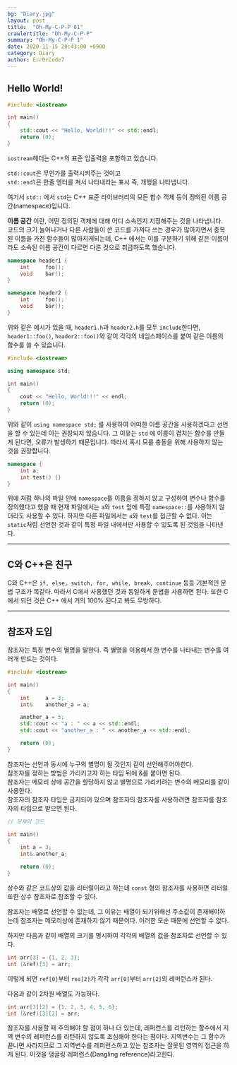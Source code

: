 ```yaml
---
bg: "Diary.jpg"
layout: post
title:  "Oh-My-C-P-P 01"
crawlertitle: "Oh-My-C-P-P"
summary: "Oh-My-C-P-P 1"
date: 2020-11-15 20:43:00 +0900
category: Diary
author: Err0rCode7
---
```


## Hello World!

```cpp
#include <iostream>

int main()
{
	std::cout << "Hello, World!!!" << std::endl;
	return (0);
}
```

`iostream`헤더는 C++의 표준 입출력을 포함하고 있습니다.

`std::cout`은 무언가를 출력시켜주는 것이고<br>
`std::endl`은 한줄 엔터를 쳐서 나타내라는 표시 즉, 개행을 나타냅니다.

여기서 `std::` 에서 `std`는 C++ 표준 라이브러리의 모든 함수 객체 등이 정의된 이름 공간(namespace)입니다.

__이름 공간__ 이란, 어떤 정의된 객체에 대해 어디 소속인지 지정해주는 것을 나타냅니다. 코드의 크기 늘어나거나 다른 사람들이 쓴 코드를 가져다 쓰는 경우가 많아지면서 중복된 이름을 가진 함수들이 많아지게되는데, C++ 에서는 이를 구분하기 위해 같은 이름이라도 소속된 이름 공간이 다르면 다른 것으로 취급하도록 했습니다.

```cpp
namespace header1 {
	int		foo();
	void	bar();
}
```

```cpp
namespace header2 {
	int		foo();
	void	bar();
}
```

위와 같은 예시가 있을 때, `header1.h`과 `header2.h`를 모두 `include`한다면, `header1::foo()`, `header2::foo()`와 같이 각각의 네임스페이스를 붙여 같은 이름의 함수를 쓸 수 있습니다.

```cpp
#include <iostream>

using namespace std;

int main()
{
	cout << "Hello, World!!!" << endl;
	return (0);
}
```

위와 같이 `using namespace std;` 를 사용하여 어떠한 이름 공간을 사용하겠다고 선언을 할 수 있는데 이는 권장되지 않습니다. 그 이유는 `std` 에 이름이 겹치는 함수를 만들게 된다면, 오류가 발생하기 때문입니다. 따라서 혹시 모를 충돌을 위해 사용하지 않는 것을 권장합니다.

```cpp
namespace {
	int a;
	int test() {}
}
```

위에 처럼 하나의 파일 안에 `namespace`를 이름을 정하지 않고 구성하여 변수나 함수를 정의했다고 했을 때 현재 파일에서는 `a`와 `test` 앞에 특정 `namespace::`를 사용하지 않더라도 사용할 수 있다. 하지만 다른 파일에서는 `a`와 `test`를 접근할 수 없다. 이는 `static`처럼 선언한 것과 같이 특정 파일 내에서만 사용할 수 있도록 된 것임을 나타낸다.

---

## C와 C++은 친구

C와 C++은 `if, else, switch, for, while, break, continue` 등등 기본적인 문법 구조가 똑같다. 따라서 C에서 사용했던 것과 동일하게 문법을 사용하면 된다. 또한 C에서 되던 것은 C++ 에서 거의 100% 된다고 봐도 무방하다.

---

## 참조자 도입

참조자는 특정 변수의 별명을 말한다. 즉 별명을 이용해서 한 변수를 나타내는 변수를 여러개 만드는 것이다.

```cpp
#include <iostream>

int main()
{
	int		a = 3;
	int&	another_a = a;

	another_a = 5;
	std::cout << "a : " << a << std::endl;
	std::cout << "another_a : " << another_a << std::endl;

	return (0);
}
```

참조자는 선언과 동시에 누구의 별명이 될 것인지 같이 선언해주어야한다.<br>
참조자를 정하는 방법은 가리키고자 하는 타입 뒤에 &를 붙이면 된다.<br>
참조자는 메모리 상에 공간을 할당하지 않고 별명으로 가리키려는 변수의 메모리를 같이 사용한다.<br>
참조자의 참조자 타입은 금지되어 있으며 참조자의 참조자를 사용하려면 참조자를 참조자의 타입으로 받으면 된다.

```cpp
// 문제의 코드

int main()
{
	int a = 3;
	int& another_a;

	return (0);
}

```

상수와 같은 코드상의 값을 리터럴이라고 하는데 `const` 형의 참조자를 사용하면 리터럴 또한 상수 참조자로 참조할 수 있다.

참조자는 배열로 선언할 수 없는데, 그 이유는 배열이 되기위해선 주소값이 존재해야하는데 참조자는 메모리상에 존재하지 않기 때문이다. 이러한 모순 때문에 선언할 수 없다.

하지만 다음과 같이 배열의 크기를 명시하여 각각의 배열의 값을 참조자로 선언할 수 있다.
```cpp
int arr[3] = {1, 2, 3};
int (&ref)[3] = arr;
```
이렇게 되면 `ref[0]`부터 `res[2]`가 각각 `arr[0]`부터 `arr[2]`의 레퍼런스가 된다.

다음과 같이 2차원 배열도 가능하다.
```cpp
int arr[3][2] = {1, 2, 3, 4, 5, 6};
int (&ref)[3][2] = arr;
```

참조자를 사용할 때 주의해야 할 점이 하나 더 있는데, 레퍼런스를 리턴하는 함수에서 지역 변수의 레퍼런스를 리턴하지 않도록 조심해야 한다는 점이다. 지역변수는 그 함수가 끝나면 사라지므로 그 지역변수를 레퍼런스하고 있는 참조자는 잘못된 영역의 접근을 하게 된다. 이것을 댕글링 레퍼런스(Dangling reference)라고한다.
